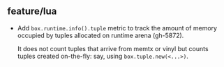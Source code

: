 ## feature/lua

* Add `box.runtime.info().tuple` metric to track the amount of memory occupied by
  tuples allocated on runtime arena (gh-5872).

  It does not count tuples that arrive from memtx or vinyl but counts tuples
  created on-the-fly: say, using `box.tuple.new(<...>)`.
